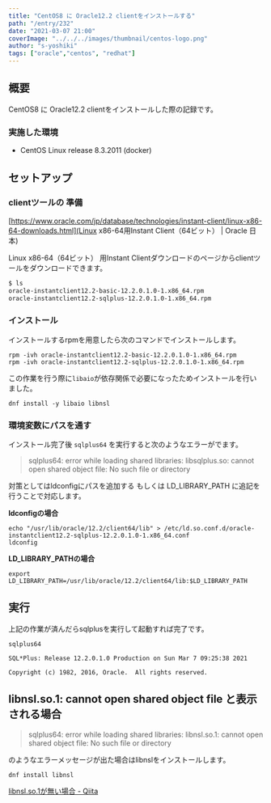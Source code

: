```yaml
---
title: "CentOS8 に Oracle12.2 clientをインストールする"
path: "/entry/232"
date: "2021-03-07 21:00"
coverImage: "../../../images/thumbnail/centos-logo.png"
author: "s-yoshiki"
tags: ["oracle","centos", "redhat"]
---
```


## 概要

CentOS8 に Oracle12.2 clientをインストールした際の記録です。

### 実施した環境

 - CentOS Linux release 8.3.2011 (docker)

## セットアップ

### clientツールの 準備

[https://www.oracle.com/jp/database/technologies/instant-client/linux-x86-64-downloads.html](Linux x86-64用Instant Client（64ビット） | Oracle 日本)

Linux x86-64（64ビット） 用Instant Clientダウンロードのページからclientツールをダウンロードできます。


```sh 
$ ls
oracle-instantclient12.2-basic-12.2.0.1.0-1.x86_64.rpm
oracle-instantclient12.2-sqlplus-12.2.0.1.0-1.x86_64.rpm
```

### インストール

インストールするrpmを用意したら次のコマンドでインストールします。

```
rpm -ivh oracle-instantclient12.2-basic-12.2.0.1.0-1.x86_64.rpm
rpm -ivh oracle-instantclient12.2-sqlplus-12.2.0.1.0-1.x86_64.rpm
```

この作業を行う際に`libaio`が依存関係で必要になったためインストールを行いました。

```
dnf install -y libaio libnsl
```

### 環境変数にパスを通す

インストール完了後 `sqlplus64` を実行すると次のようなエラーがでます。

> sqlplus64: error while loading shared libraries: libsqlplus.so: cannot open shared object file: No such file or directory

対策としてはldconfigにパスを追加する もしくは LD_LIBRARY_PATH に追記を行うことで対応します。

**ldconfigの場合**

```
echo "/usr/lib/oracle/12.2/client64/lib" > /etc/ld.so.conf.d/oracle-instantclient12.2-sqlplus-12.2.0.1.0-1.x86_64.conf
ldconfig
```

**LD_LIBRARY_PATHの場合**

```
export LD_LIBRARY_PATH=/usr/lib/oracle/12.2/client64/lib:$LD_LIBRARY_PATH
```

## 実行

上記の作業が済んだらsqlplusを実行して起動すれば完了です。

```
sqlplus64

SQL*Plus: Release 12.2.0.1.0 Production on Sun Mar 7 09:25:38 2021

Copyright (c) 1982, 2016, Oracle.  All rights reserved.
```


## libnsl.so.1: cannot open shared object file と表示される場合

> sqlplus64: error while loading shared libraries: libnsl.so.1: cannot open shared object file: No such file or directory

のようなエラーメッセージが出た場合はlibnslをインストールします。

```
dnf install libnsl
```

[libnsl.so.1が無い場合 - Qiita](https://qiita.com/tukiyo3/items/b0343c14d7fa9c60156a)